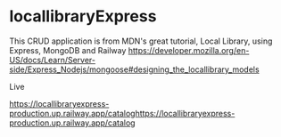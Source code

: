 # locallibraryExpress

This CRUD application is from MDN's great tutorial, Local Library, using Express, MongoDB and Railway
https://developer.mozilla.org/en-US/docs/Learn/Server-side/Express_Nodejs/mongoose#designing_the_locallibrary_models

Live

https://locallibraryexpress-production.up.railway.app/cataloghttps://locallibraryexpress-production.up.railway.app/catalog
